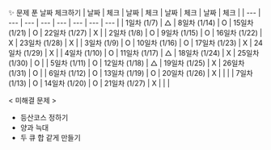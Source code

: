  ✨ 문제 푼 날짜 체크하기
| 날짜 | 체크 | 날짜 | 체크 | 날짜 | 체크 | 날짜 | 체크 |
| --- | --- | --- | --- | --- | --- | --- | --- |
| 1일차 (1/7) | △ | 8일차 (1/14) | O | 15일차 (1/21) | O | 22일차 (1/27) | X |
| 2일차 (1/8) | O | 9일차 (1/15) | O | 16일차 (1/22) | X | 23일차 (1/28) | X |
| 3일차 (1/9) | O | 10일차 (1/16) | O | 17일차 (1/23) | X | 24일차 (1/29) | X |
| 4일차 (1/10) | O | 11일차 (1/17) | △ | 18일차 (1/24) | X | 25일차 (1/30) | O |
| 5일차 (1/11) | O | 12일차 (1/18) | △ | 19일차 (1/25) | X | 26일차 (1/31) | O |
| 6일차 (1/12) | O | 13일차 (1/19) | O | 20일차 (1/26) | X |  |  |
| 7일차 (1/13) | O | 14일차 (1/20) | O | 21일차 (1/27) | X |  |  |

< 미해결 문제 >

- 등산코스 정하기
- 양과 늑대
- 두 큐 합 같게 만들기
